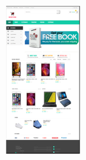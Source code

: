 <img src="https://github.com/duchuyvo0368/Shopping/raw/master/demo/Screenshot%202024-06-07%20152745.png" width=200; height=400px alt="Shopping App Screenshot">
